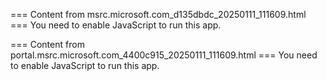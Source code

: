=== Content from msrc.microsoft.com_d135dbdc_20250111_111609.html ===
You need to enable JavaScript to run this app.

=== Content from portal.msrc.microsoft.com_4400c915_20250111_111609.html ===
You need to enable JavaScript to run this app.
